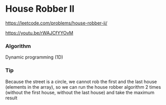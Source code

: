 # House Robber II

https://leetcode.com/problems/house-robber-ii/

https://youtu.be/rWAJCfYYOvM

### Algorithm
Dynamic programming (1D)

### Tip
Because the street is a circle, we cannot rob the first and the last house (elements in the array), so we can run the house robber algorithm 2 times (without the first house, without the last house) and take the maximum result 
